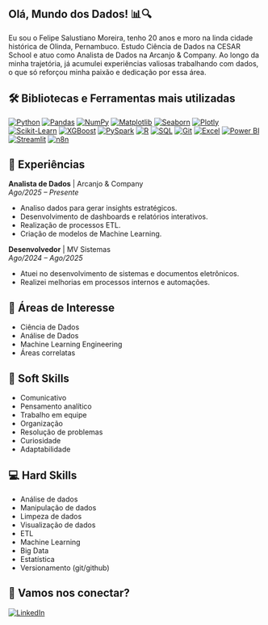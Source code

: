 ## **Olá, Mundo dos Dados!** 📊🔍  
Eu sou o Felipe Salustiano Moreira, tenho 20 anos e moro na linda cidade histórica de Olinda, Pernambuco. Estudo Ciência de Dados na CESAR School e atuo como Analista de Dados na Arcanjo & Company. Ao longo da minha trajetória, já acumulei experiências valiosas trabalhando com dados, o que só reforçou minha paixão e dedicação por essa área.

## 🛠️ Bibliotecas e Ferramentas mais utilizadas

[![Python](https://img.shields.io/badge/Python-3776AB?style=for-the-badge&logo=python&logoColor=white)](https://www.python.org/) [![Pandas](https://img.shields.io/badge/Pandas-150458?style=for-the-badge&logo=pandas&logoColor=white)](https://pandas.pydata.org/) [![NumPy](https://img.shields.io/badge/NumPy-013243?style=for-the-badge&logo=numpy&logoColor=white)](https://numpy.org/) [![Matplotlib](https://img.shields.io/badge/Matplotlib-11557C?style=for-the-badge&logo=plotly&logoColor=white)](https://matplotlib.org/) [![Seaborn](https://img.shields.io/badge/Seaborn-008080?style=for-the-badge&logo=python&logoColor=white)](https://seaborn.pydata.org/) [![Plotly](https://img.shields.io/badge/Plotly-3F4F75?style=for-the-badge&logo=plotly&logoColor=white)](https://plotly.com/) [![Scikit-Learn](https://img.shields.io/badge/Scikit%20Learn-F7931E?style=for-the-badge&logo=scikit-learn&logoColor=white)](https://scikit-learn.org/) [![XGBoost](https://img.shields.io/badge/XGBoost-FF7F00?style=for-the-badge&logo=xgboost&logoColor=white)](https://xgboost.readthedocs.io/) [![PySpark](https://img.shields.io/badge/PySpark-E25A1C?style=for-the-badge&logo=apache-spark&logoColor=white)](https://spark.apache.org/docs/latest/api/python/) [![R](https://img.shields.io/badge/R-276DC3?style=for-the-badge&logo=r&logoColor=white)](https://www.r-project.org/) [![SQL](https://img.shields.io/badge/SQL-336791?style=for-the-badge&logo=postgresql&logoColor=white)](https://www.postgresql.org/) [![Git](https://img.shields.io/badge/Git-F05032?style=for-the-badge&logo=git&logoColor=white)](https://git-scm.com/) [![Excel](https://img.shields.io/badge/Excel-217346?style=for-the-badge&logo=microsoft-excel&logoColor=white)](https://www.microsoft.com/pt-br/microsoft-365/excel) [![Power BI](https://img.shields.io/badge/Power%20BI-F2C811?style=for-the-badge&logo=power-bi&logoColor=black)](https://powerbi.microsoft.com/pt-br/) [![Streamlit](https://img.shields.io/badge/Streamlit-FF4B4B?style=for-the-badge&logo=streamlit&logoColor=white)](https://streamlit.io/) [![n8n](https://img.shields.io/badge/n8n-1A82FE?style=for-the-badge&logo=n8n&logoColor=white)](https://n8n.io/)

## 💼 Experiências
**Analista de Dados** | Arcanjo & Company  
_Ago/2025 – Presente_  
- Analiso dados para gerar insights estratégicos.  
- Desenvolvimento de dashboards e relatórios interativos.
- Realização de processos ETL.
- Criação de modelos de Machine Learning.

**Desenvolvedor** | MV Sistemas  
_Ago/2024 – Ago/2025_  
- Atuei no desenvolvimento de sistemas e documentos eletrônicos.  
- Realizei melhorias em processos internos e automações.  


## 🎯 Áreas de Interesse
- Ciência de Dados
- Análise de Dados
- Machine Learning Engineering
- Áreas correlatas

## 🧠 Soft Skills  
- Comunicativo
- Pensamento analítico
- Trabalho em equipe
- Organização
- Resolução de problemas
- Curiosidade
- Adaptabilidade
  
## 💻 Hard Skills  
- Análise de dados
- Manipulação de dados
- Limpeza de dados
- Visualização de dados
- ETL
- Machine Learning
- Big Data
- Estatística
- Versionamento (git/github)

## 🔗 Vamos nos conectar?  
[![LinkedIn](https://img.shields.io/badge/LinkedIn-0077B5?style=for-the-badge&logo=linkedin&logoColor=white)](https://www.linkedin.com/in/felipesalustianomoreira) 
